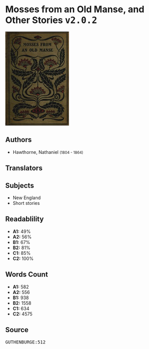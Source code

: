 # Mosses from an Old Manse, and Other Stories <kbd>v2.0.2</kbd>

![](./cover.medium.jpg "")

## Authors


 - Hawthorne, Nathaniel <small>(1804 - 1864)</small>

## Translators



## Subjects


 - New England
 - Short stories

## Readablility


 - **A1:** 49%
 - **A2:** 56%
 - **B1:** 67%
 - **B2:** 81%
 - **C1:** 85%
 - **C2:** 100%

## Words Count


 - **A1:** 582
 - **A2:** 556
 - **B1:** 938
 - **B2:** 1558
 - **C1:** 634
 - **C2:** 4575

## Source


<kbd>GUTHENBURGE:512</kbd>
